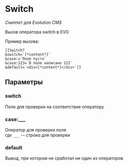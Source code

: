 # Switch

_Сниппет для Evolution CMS_

Вызов оператора switch в EVO

Пример вызова:

```
[[Switch?
&switch=`[*content*]`
&case:=`Поле пусто`
&case:123=`В поле написано 123`
&default=`<div>[*content*]</div>`]]
```

## Параметры

### switch

Поле для проверки на соответствие оператору

### case:___

Оператор для проверки поля<br>
_где `___` -- строка для проверки_

### default

Вывод, при котором не сработал ни один из операторов
